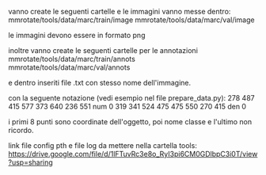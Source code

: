 vanno create le seguenti cartelle e le immagini vanno messe dentro:
mmrotate/tools/data/marc/train/image
mmrotate/tools/data/marc/val/image

le immagini devono essere in formato png

inoltre vanno create le seguenti cartelle per le annotazioni 
mmrotate/tools/data/marc/train/annots
mmrotate/tools/data/marc/val/annots

e dentro inseriti file .txt con stesso nome dell'immagine.

con la seguente notazione (vedi esempio nel file prepare_data.py):
278 487 415 577 373 640 236 551 num 0
319 341 524 475 475 550 270 415 den 0

i primi 8 punti sono coordinate dell'oggetto, poi nome classe e l'ultimo non ricordo.


link file config pth e file log da mettere nella cartella tools:
https://drive.google.com/file/d/1lFTuvRc3e8o_RyI3pi6CM0GDlbpC3i0T/view?usp=sharing